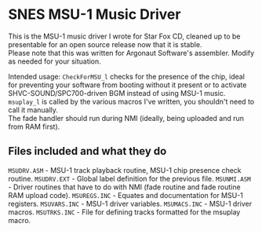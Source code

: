 SNES MSU-1 Music Driver
=======================

This is the MSU-1 music driver I wrote for Star Fox CD, cleaned up to be presentable for an open source release now that it is stable.  
Please note that this was written for Argonaut Software's assembler. Modify as needed for your situation.  

Intended usage:
``CheckForMSU_l`` checks for the presence of the chip, ideal for preventing your software from booting without it present or to activate SHVC-SOUND/SPC700-driven BGM instead of using MSU-1 music.  
``msuplay_l`` is called by the various macros I've written, you shouldn't need to call it manually.  
The fade handler should run during NMI (ideally, being uploaded and run from RAM first).  

## Files included and what they do
``MSUDRV.ASM`` - MSU-1 track playback routine, MSU-1 chip presence check routine.
``MSUDRV.EXT`` - Global label definition for the previous file.
``MSUNMI.ASM`` - Driver routines that have to do with NMI (fade routine and fade routine RAM upload code).
``MSUREGS.INC`` - Equates and documentation for MSU-1 registers.
``MSUVARS.INC`` - MSU-1 driver variables.
``MSUMACS.INC`` - MSU-1 driver macros.
``MSUTRKS.INC`` - File for defining tracks formatted for the msuplay macro.